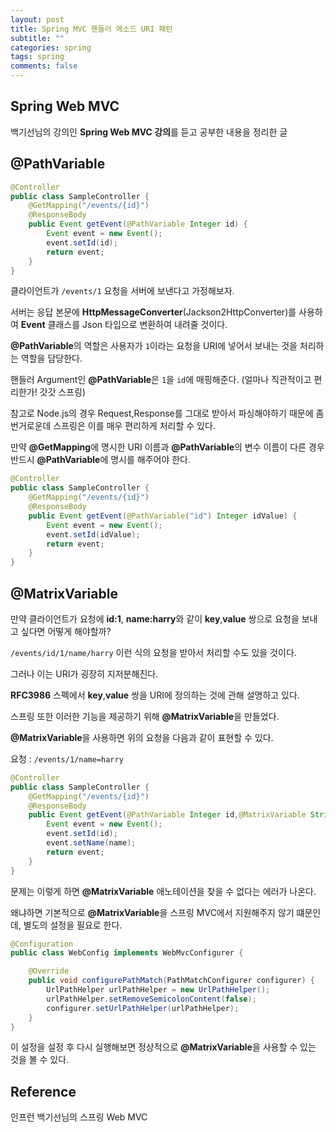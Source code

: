 ```yaml
---
layout: post
title: Spring MVC 핸들러 메소드 URI 패턴
subtitle: ""
categories: spring
tags: spring
comments: false
---
```


## Spring Web MVC

백기선님의 강의인 **Spring Web MVC 강의**를 듣고 공부한 내용을 정리한 글

## @PathVariable

```java
@Controller
public class SampleController {
    @GetMapping("/events/{id}")
    @ResponseBody
    public Event getEvent(@PathVariable Integer id) {
        Event event = new Event();
        event.setId(id);
        return event;
    }
}
```

클라이언트가 `/events/1` 요청을 서버에 보낸다고 가정해보자.

서버는 응답 본문에 **HttpMessageConverter**(Jackson2HttpConverter)를 사용하여 **Event** 클래스를 Json 타입으로 변환하여 내려줄 것이다.

**@PathVariable**의 역할은 사용자가 `1`이라는 요청을 URI에 넣어서 보내는 것을 처리하는 역할을 담당한다.

핸들러 Argument인 **@PathVariable**은 `1`을 `id`에 매핑해준다. (얼마나 직관적이고 편리한가! 갓갓 스프링)

참고로 Node.js의 경우 Request,Response를 그대로 받아서 파싱해야하기 때문에 좀 번거로운데 스프링은 이를 매우 편리하게 처리할 수 있다.

만약 **@GetMapping**에 명시한 URI 이름과 **@PathVariable**의 변수 이름이 다른 경우 반드시 **@PathVariable**에 명시를 해주어야 한다.

```java
@Controller
public class SampleController {
    @GetMapping("/events/{id}")
    @ResponseBody
    public Event getEvent(@PathVariable("id") Integer idValue) {
        Event event = new Event();
        event.setId(idValue);
        return event;
    }
}
```

## @MatrixVariable

만약 클라이언트가 요청에 **id:1**, **name:harry**와 같이 **key**,**value** 쌍으로 요청을 보내고 싶다면 어떻게 해야할까?

`/events/id/1/name/harry` 이런 식의 요청을 받아서 처리할 수도 있을 것이다.

그러나 이는 URI가 굉장히 지저분해진다.

**RFC3986** 스펙에서 **key**,**value** 쌍을 URI에 정의하는 것에 관해 설명하고 있다.

스프링 또한 이러한 기능을 제공하기 위해 **@MatrixVariable**을 만들었다.

**@MatrixVariable**을 사용하면 위의 요청을 다음과 같이 표현할 수 있다.

요청 : `/events/1/name=harry`

```java
@Controller
public class SampleController {
    @GetMapping("/events/{id}")
    @ResponseBody
    public Event getEvent(@PathVariable Integer id,@MatrixVariable String name) {
        Event event = new Event();
        event.setId(id);
        event.setName(name);
        return event;
    }
}
```

문제는 이렇게 하면 **@MatrixVariable** 애노테이션을 찾을 수 없다는 에러가 나온다.

왜냐하면 기본적으로 **@MatrixVariable**을 스프링 MVC에서 지원해주지 않기 떄문인데, 별도의 설정을 필요로 한다.

```java
@Configuration
public class WebConfig implements WebMvcConfigurer {

    @Override
    public void configurePathMatch(PathMatchConfigurer configurer) {
        UrlPathHelper urlPathHelper = new UrlPathHelper();
        urlPathHelper.setRemoveSemicolonContent(false);
        configurer.setUrlPathHelper(urlPathHelper);
    }
}
```

이 설정을 설정 후 다시 실행해보면 정상적으로 **@MatrixVariable**을 사용할 수 있는 것을 볼 수 있다.

## Reference

인프런 백기선님의 스프링 Web MVC
